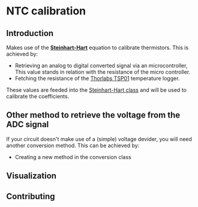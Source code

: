 # NTC calibration

## Introduction

Makes use of the [**Steinhart-Hart**](https://www.wikiwand.com/en/Steinhart%E2%80%93Hart_equation) equation to calibrate thermistors. This is achieved by:

* Retrieving an analog to digital converted signal via an microcontroller, This value stands in relation with the resistance of the micro controller.
* Fetching the resistance of the [Thorlabs TSP01]() temperature logger.

These values are feeded into the [Steinhart-Hart class](Visualization/SteinhartHart.py) and will be used to calibrate the coefficients.

## Other method to retrieve the voltage from the ADC signal

If your circuit doesn't make use of a (simple) voltage devider, you will need another conversion method. This can be achieved by:

* Creating a new method in the conversion class

## Visualization


## Contributing
